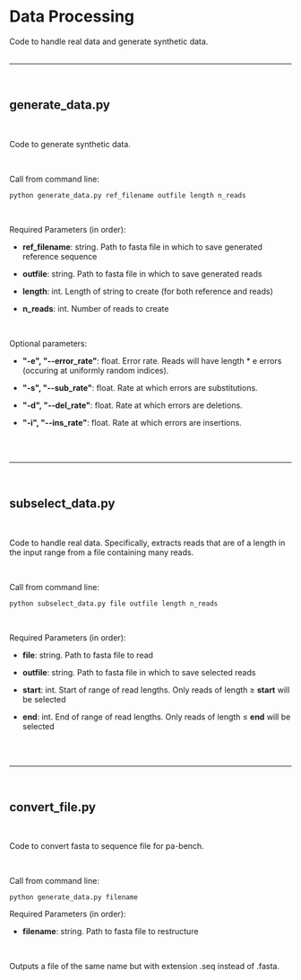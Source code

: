 # Data Processing  

Code to handle real data and generate synthetic data.  
</br>  

---------

</br>   

## generate_data.py  

</br>

Code to generate synthetic data.  

</br>  

Call from command line:  

    python generate_data.py ref_filename outfile length n_reads

</br>

Required Parameters (in order):  

- **ref_filename**: string. Path to fasta file in which to save generated reference sequence  

- **outfile**: string. Path to fasta file in which to save generated reads  

- **length**: int. Length of string to create (for both reference and reads)  

- **n_reads**: int. Number of reads to create  

</br>


Optional parameters:  

- **"-e", "--error_rate"**: float. Error rate. Reads will have length * e errors (occuring at uniformly random indices).  

- **"-s", "--sub_rate"**: float. Rate at which errors are substitutions.

- **"-d", "--del_rate"**: float. Rate at which errors are deletions.

- **"-i", "--ins_rate"**: float. Rate at which errors are insertions.  


</br>
</br>

----------



</br>   

## subselect_data.py  

</br>

Code to handle real data. Specifically, extracts reads that are of a length in the input range from a file containing many reads.   

</br>  

Call from command line:  

    python subselect_data.py file outfile length n_reads

</br>

Required Parameters (in order):  

- **file**: string. Path to fasta file to read

- **outfile**: string. Path to fasta file in which to save selected reads  

- **start**: int. Start of range of read lengths. Only reads of length $\geq$ **start** will be selected   

- **end**: int. End of range of read lengths. Only reads of length $\leq$ **end** will be selected



</br>
</br>

----------



</br>   

## convert_file.py    

</br>

Code to convert fasta to sequence file for pa-bench.  

</br>

Call from command line:  

    python generate_data.py filename  


Required Parameters (in order):  

- **filename**: string. Path to fasta file to restructure  


</br>


Outputs a file of the same name but with extension .seq instead of .fasta.  